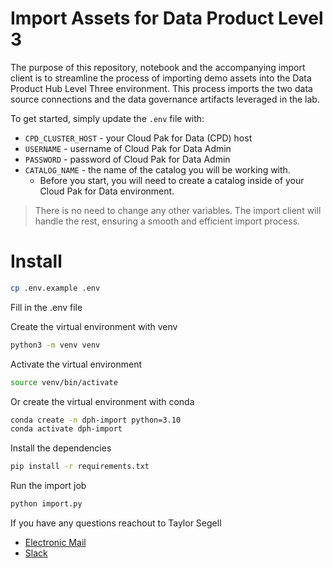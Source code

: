 # Import Assets for Data Product Level 3


The purpose of this repository, notebook and the accompanying import client is to streamline the process of importing demo assets into the Data Product Hub Level Three environment. This process imports the two data source connections and the data governance artifacts leveraged in the lab.

To get started, simply update the `.env` file with: 
- `CPD_CLUSTER_HOST` - your Cloud Pak for Data (CPD) host
- `USERNAME` - username of Cloud Pak for Data Admin
- `PASSWORD` - password of Cloud Pak for Data Admin
- `CATALOG_NAME` - the name of the catalog you will be working with. 
  - Before you start, you will need to create a catalog inside of your Cloud Pak for Data environment.

> There is no need to change any other variables. The import client will handle the rest, ensuring a smooth and efficient import process.

# Install

```bash
cp .env.example .env
```

Fill in the .env file

Create the virtual environment with venv
```bash
python3 -m venv venv
```

Activate the virtual environment
```bash
source venv/bin/activate
```

Or create the virtual environment with conda

```bash
conda create -n dph-import python=3.10
conda activate dph-import
```

Install the dependencies
```bash
pip install -r requirements.txt
```

Run the import job
```bash
python import.py
```

If you have any questions reachout to Taylor Segell
- [Electronic Mail](mailto:taylorsegell@ibm.com)
- [Slack](https://ibm.enterprise.slack.com/team/U03FAV5TDPC)
